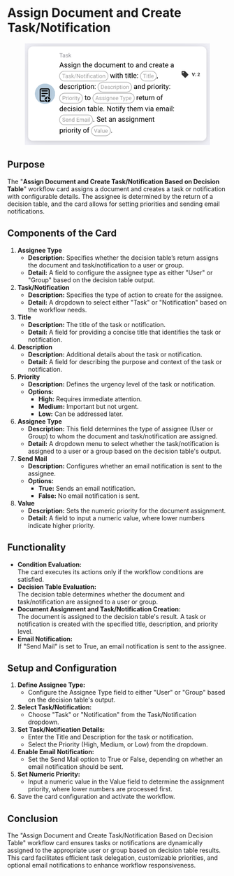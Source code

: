 # Assign Document and Create Task/Notification

<figure><img src="../../../../.gitbook/assets/image (14).png" alt="" width="563"><figcaption></figcaption></figure>

## **Purpose**

The "**Assign Document and Create Task/Notification Based on Decision Table**" workflow card assigns a document and creates a task or notification with configurable details. The assignee is determined by the return of a decision table, and the card allows for setting priorities and sending email notifications.

## **Components of the Card**

1. **Assignee Type**
   * **Description:** Specifies whether the decision table’s return assigns the document and task/notification to a user or group.
   * **Detail:** A field to configure the assignee type as either "User" or "Group" based on the decision table output.
2. **Task/Notification**
   * **Description:** Specifies the type of action to create for the assignee.
   * **Detail:** A dropdown to select either "Task" or "Notification" based on the workflow needs.
3. **Title**
   * **Description:** The title of the task or notification.
   * **Detail:** A field for providing a concise title that identifies the task or notification.
4. **Description**
   * **Description:** Additional details about the task or notification.
   * **Detail:** A field for describing the purpose and context of the task or notification.
5. **Priority**
   * **Description:** Defines the urgency level of the task or notification.
   * **Options:**
     * **High:** Requires immediate attention.
     * **Medium:** Important but not urgent.
     * **Low:** Can be addressed later.
6. **Assignee Type**
   * **Description:** This field determines the type of assignee (User or Group) to whom the document and task/notification are assigned.
   * **Detail:** A dropdown menu to select whether the task/notification is assigned to a user or a group based on the decision table's output.
7. **Send Mail**
   * **Description:** Configures whether an email notification is sent to the assignee.
   * **Options:**
     * **True:** Sends an email notification.
     * **False:** No email notification is sent.
8. **Value**
   * **Description:** Sets the numeric priority for the document assignment.
   * **Detail:** A field to input a numeric value, where lower numbers indicate higher priority.

## **Functionality**

* **Condition Evaluation:**\
  The card executes its actions only if the workflow conditions are satisfied.
* **Decision Table Evaluation:**\
  The decision table determines whether the document and task/notification are assigned to a user or group.
* **Document Assignment and Task/Notification Creation:**\
  The document is assigned to the decision table's result. A task or notification is created with the specified title, description, and priority level.
* **Email Notification:**\
  If "Send Mail" is set to True, an email notification is sent to the assignee.

## **Setup and Configuration**

1. **Define Assignee Type:**
   * Configure the Assignee Type field to either "User" or "Group" based on the decision table's output.
2. **Select Task/Notification:**
   * Choose "Task" or "Notification" from the Task/Notification dropdown.
3. **Set Task/Notification Details:**
   * Enter the Title and Description for the task or notification.
   * Select the Priority (High, Medium, or Low) from the dropdown.
4. **Enable Email Notification:**
   * Set the Send Mail option to True or False, depending on whether an email notification should be sent.
5. **Set Numeric Priority:**
   * Input a numeric value in the Value field to determine the assignment priority, where lower numbers are processed first.
6. Save the card configuration and activate the workflow.

## **Conclusion**

The "Assign Document and Create Task/Notification Based on Decision Table" workflow card ensures tasks or notifications are dynamically assigned to the appropriate user or group based on decision table results. This card facilitates efficient task delegation, customizable priorities, and optional email notifications to enhance workflow responsiveness.
